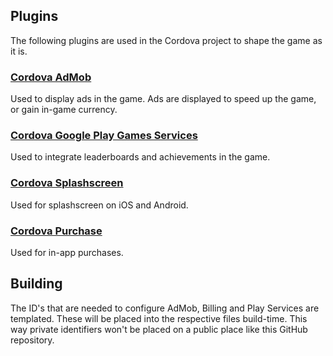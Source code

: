 ## Plugins
The following plugins are used in the Cordova project to shape the game as it is.

### [Cordova AdMob](https://github.com/sunnycupertino/cordova-plugin-admob-simple)
Used to display ads in the game. Ads are displayed to speed up the game, or gain in-game currency.

### [Cordova Google Play Games Services](https://github.com/artberri/cordova-plugin-play-games-services)
Used to integrate leaderboards and achievements in the game.

### [Cordova Splashscreen](https://cordova.apache.org/docs/en/latest/reference/cordova-plugin-splashscreen/#supported-platforms)
Used for splashscreen on iOS and Android.

### [Cordova Purchase](https://github.com/j3k0/cordova-plugin-purchase)
Used for in-app purchases.

## Building

The ID's that are needed to configure AdMob, Billing and Play Services are templated. These will be placed into the respective files build-time. This way private identifiers won't be placed on a public place like this GitHub repository.